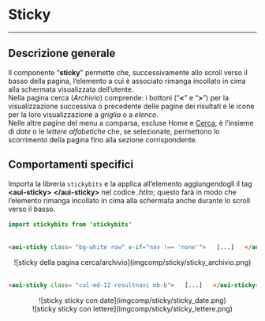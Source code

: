 # Sticky  

<hr>  

## Descrizione generale  
Il componente “**sticky**” permette che, successivamente allo scroll verso il basso della pagina, l’elemento a cui è associato rimanga incollato in cima alla schermata visualizzata dell’utente.  
Nella pagina cerca (*Archivio*) comprende: i bottoni (“**<**” e “**>**”) per la visualizzazione successiva o precedente delle pagine dei risultati e le icone per la loro visualizzazione a *griglia* o a *elenco*.  
Nelle altre pagine del menu a comparsa, escluse Home e [Cerca](cercapg.md), è l’insieme di *date* o le *lettere alfabetiche* che, se selezionate, permettono lo scorrimento della pagina fino alla sezione corrispondente.  

## Comportamenti specifici  
Importa la libreria ```stickybits``` e la applica all’elemento aggiungendogli il tag **<aui-sticky\>** **</aui-sticky\>** nel codice *.htlm*; questo farà in modo che l’elemento rimanga incollato in cima alla schermata anche durante lo scroll verso il basso.  

```java
import stickybits from 'stickybits'
```
##

```html
<aui-sticky class= "bg-white row" v-if="nav !== 'none'">   [...]   </aui-sticky>
```
<center>![sticky della pagina cerca/archivio](imgcomp/sticky/sticky_archivio.png)</center>

##
##

```html
<aui-sticky class= "col-md-12 resultnavi mb-b">   [...]   </aui-sticky>
```

<center>![sticky sticky con date](imgcomp/sticky/sticky_date.png)</center>
<center>![sticky sticky con lettere](imgcomp/sticky/sticky_lettere.png)</center>
